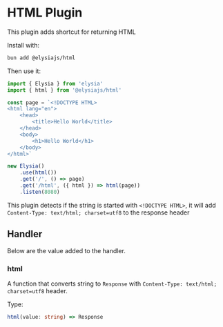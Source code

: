 # HTML Plugin
This plugin adds shortcut for returning HTML

Install with:
```bash
bun add @elysiajs/html
```

Then use it:
```typescript
import { Elysia } from 'elysia'
import { html } from '@elysiajs/html'

const page = `<!DOCTYPE HTML>
<html lang="en">
    <head>
        <title>Hello World</title>
    </head>
    <body>
        <h1>Hello World</h1>
    </body>
</html>`

new Elysia()
    .use(html())
    .get('/', () => page)
    .get('/html', ({ html }) => html(page))
    .listen(8080)
```

This plugin detects if the string is started with `<!DOCTYPE HTML>`, it will add `Content-Type: text/html; charset=utf8` to the response header

## Handler
Below are the value added to the handler.

### html
A function that converts string to `Response` with `Content-Type: text/html; charset=utf8` header.

Type:
```typescript
html(value: string) => Response
```
